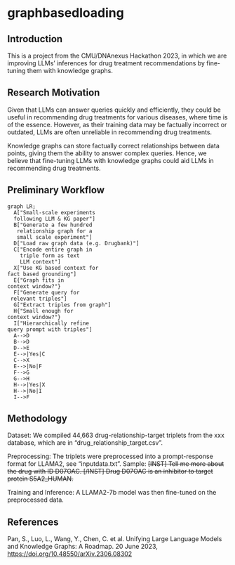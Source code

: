 # graphbasedloading

## Introduction
This is a project from the CMU/DNAnexus Hackathon 2023, in which we are improving LLMs’ inferences for drug treatment recommendations by fine-tuning them with knowledge graphs.

## Research Motivation
Given that LLMs can answer queries quickly and efficiently, they could be useful in recommending drug treatments for various diseases, where time is of the essence. However, as their training data may be factually incorrect or outdated, LLMs are often unreliable in recommending drug treatments. 

Knowledge graphs can store factually correct relationships between data points, giving them the ability to answer complex queries. Hence, we believe that fine-tuning LLMs with knowledge graphs could aid LLMs in recommending drug treatments.

## Preliminary Workflow
```mermaid
graph LR;
  A["Small-scale experiments
  following LLM & KG paper"]
  B["Generate a few hundred
   relationship graph for a
   small scale experiment"]
  D["Load raw graph data (e.g. Drugbank)"]
  C["Encode entire graph in
    triple form as text
    LLM context"]
  X["Use KG based context for
fact based grounding"]
  E{"Graph fits in
context window?"}
  F["Generate query for
 relevant triples"]
  G["Extract triples from graph"]
  H{"Small enough for
context window?"}
  I["Hierarchically refine
query prompt with triples"]
  A-->D
  B-->D
  D-->E
  E-->|Yes|C
  C-->X
  E-->|No|F
  F-->G
  G-->H
  H-->|Yes|X
  H-->|No|I
  I-->F
```

## Methodology
Dataset: We compiled 44,663 drug-relationship-target triplets from the xxx database, which are in “drug_relationship_target.csv”.

Preprocessing: The triplets were preprocessed into a prompt-response format for LLAMA2, see “inputdata.txt”. Sample: <s>[INST] Tell me more about the drug with ID D07OAC. [/INST] Drug D07OAC is an inhibitor to target protein S5A2_HUMAN. </s>

Training and Inference: A LLAMA2-7b model was then fine-tuned on the preprocessed data.

## References
Pan, S., Luo, L., Wang, Y., Chen, C. et al. Unifying Large Language Models and Knowledge Graphs: A Roadmap. 20 June 2023, https://doi.org/10.48550/arXiv.2306.08302
